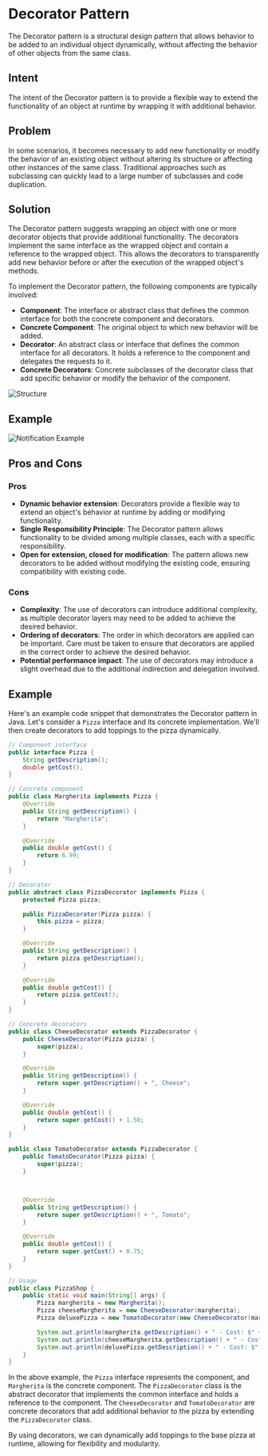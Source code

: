 # Decorator Pattern

The Decorator pattern is a structural design pattern that allows behavior to be added to an individual object dynamically, without affecting the behavior of other objects from the same class.

## Intent
The intent of the Decorator pattern is to provide a flexible way to extend the functionality of an object at runtime by wrapping it with additional behavior.

## Problem
In some scenarios, it becomes necessary to add new functionality or modify the behavior of an existing object without altering its structure or affecting other instances of the same class. Traditional approaches such as subclassing can quickly lead to a large number of subclasses and code duplication.

## Solution
The Decorator pattern suggests wrapping an object with one or more decorator objects that provide additional functionality. The decorators implement the same interface as the wrapped object and contain a reference to the wrapped object. This allows the decorators to transparently add new behavior before or after the execution of the wrapped object's methods.

To implement the Decorator pattern, the following components are typically involved:
- **Component**: The interface or abstract class that defines the common interface for both the concrete component and decorators.
- **Concrete Component**: The original object to which new behavior will be added.
- **Decorator**: An abstract class or interface that defines the common interface for all decorators. It holds a reference to the component and delegates the requests to it.
- **Concrete Decorators**: Concrete subclasses of the decorator class that add specific behavior or modify the behavior of the component.

![Structure](./images/structure.png)

## Example 
![Notification Example](./images/notification-example.png)

## Pros and Cons

### Pros
- **Dynamic behavior extension**: Decorators provide a flexible way to extend an object's behavior at runtime by adding or modifying functionality.
- **Single Responsibility Principle**: The Decorator pattern allows functionality to be divided among multiple classes, each with a specific responsibility.
- **Open for extension, closed for modification**: The pattern allows new decorators to be added without modifying the existing code, ensuring compatibility with existing code.

### Cons
- **Complexity**: The use of decorators can introduce additional complexity, as multiple decorator layers may need to be added to achieve the desired behavior.
- **Ordering of decorators**: The order in which decorators are applied can be important. Care must be taken to ensure that decorators are applied in the correct order to achieve the desired behavior.
- **Potential performance impact**: The use of decorators may introduce a slight overhead due to the additional indirection and delegation involved.

## Example
Here's an example code snippet that demonstrates the Decorator pattern in Java. Let's consider a `Pizza` interface and its concrete implementation. We'll then create decorators to add toppings to the pizza dynamically.

```java
// Component interface
public interface Pizza {
    String getDescription();
    double getCost();
}

// Concrete component
public class Margherita implements Pizza {
    @Override
    public String getDescription() {
        return "Margherita";
    }

    @Override
    public double getCost() {
        return 6.99;
    }
}

// Decorator
public abstract class PizzaDecorator implements Pizza {
    protected Pizza pizza;

    public PizzaDecorator(Pizza pizza) {
        this.pizza = pizza;
    }

    @Override
    public String getDescription() {
        return pizza.getDescription();
    }

    @Override
    public double getCost() {
        return pizza.getCost();
    }
}

// Concrete decorators
public class CheeseDecorator extends PizzaDecorator {
    public CheeseDecorator(Pizza pizza) {
        super(pizza);
    }

    @Override
    public String getDescription() {
        return super.getDescription() + ", Cheese";
    }

    @Override
    public double getCost() {
        return super.getCost() + 1.50;
    }
}

public class TomatoDecorator extends PizzaDecorator {
    public TomatoDecorator(Pizza pizza) {
        super(pizza);
    }



    @Override
    public String getDescription() {
        return super.getDescription() + ", Tomato";
    }

    @Override
    public double getCost() {
        return super.getCost() + 0.75;
    }
}

// Usage
public class PizzaShop {
    public static void main(String[] args) {
        Pizza margherita = new Margherita();
        Pizza cheeseMargherita = new CheeseDecorator(margherita);
        Pizza deluxePizza = new TomatoDecorator(new CheeseDecorator(margherita));

        System.out.println(margherita.getDescription() + " - Cost: $" + margherita.getCost());
        System.out.println(cheeseMargherita.getDescription() + " - Cost: $" + cheeseMargherita.getCost());
        System.out.println(deluxePizza.getDescription() + " - Cost: $" + deluxePizza.getCost());
    }
}
```

In the above example, the `Pizza` interface represents the component, and `Margherita` is the concrete component. The `PizzaDecorator` class is the abstract decorator that implements the common interface and holds a reference to the component. The `CheeseDecorator` and `TomatoDecorator` are concrete decorators that add additional behavior to the pizza by extending the `PizzaDecorator` class.

By using decorators, we can dynamically add toppings to the base pizza at runtime, allowing for flexibility and modularity.


 

